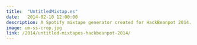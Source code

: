 ```yaml
---
title:  "UntitledMixtap.es"
date:   2014-02-10 12:00:00
description: A Spotify mixtape generator created for HackBeanpot 2014.
image: um-ss-crop.jpg
link: /2014/untitled-mixtapes-hackbeanpot-2014/
---
```

